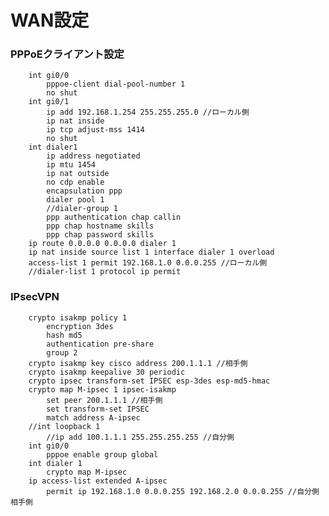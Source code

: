 # WAN設定
### PPPoEクライアント設定
        int gi0/0
            pppoe-client dial-pool-number 1
            no shut
        int gi0/1
            ip add 192.168.1.254 255.255.255.0 //ローカル側
            ip nat inside
            ip tcp adjust-mss 1414
            no shut
        int dialer1
            ip address negotiated
            ip mtu 1454
            ip nat outside
            no cdp enable
            encapsulation ppp
            dialer pool 1
            //dialer-group 1
            ppp authentication chap callin
            ppp chap hostname skills
            ppp chap password skills
        ip route 0.0.0.0 0.0.0.0 dialer 1
        ip nat inside source list 1 interface dialer 1 overload
        access-list 1 permit 192.168.1.0 0.0.0.255 //ローカル側
        //dialer-list 1 protocol ip permit
### IPsecVPN
        crypto isakmp policy 1
            encryption 3des
            hash md5
            authentication pre-share
            group 2
        crypto isakmp key cisco address 200.1.1.1 //相手側
        crypto isakmp keepalive 30 periodic
        crypto ipsec transform-set IPSEC esp-3des esp-md5-hmac
        crypto map M-ipsec 1 ipsec-isakmp
            set peer 200.1.1.1 //相手側
            set transform-set IPSEC
            match address A-ipsec
        //int loopback 1
            //ip add 100.1.1.1 255.255.255.255 //自分側
        int gi0/0
            pppoe enable group global
        int dialer 1
            crypto map M-ipsec
        ip access-list extended A-ipsec
            permit ip 192.168.1.0 0.0.0.255 192.168.2.0 0.0.0.255 //自分側　相手側
